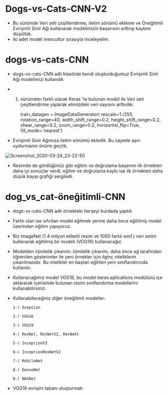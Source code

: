 # Dogs-vs-Cats-CNN-V2 

* Bu sürümde Veri seti çeşitlendirme, iletim sönümü ekleme ve Öneğitimli Evrişimli Sinir Ağı kullanarak modelimizin başarısını arttırıp kaybını düşültük.
* iki adet model mevcuttur sırasıyla inceleyelim.

# dogs-vs-cats-CNN

* dogs-vs-cats-CNN adlı klasörde kendi oluşturduğumuz Evrişimli Sinir Ağı modelimizi kullandık
* 1. sürümden farklı olarak Keras 'ta bulunan modül ile Veri seti çeşitlendirme yaparak elimizdeki veri sayısını arttırdık:

      train_datagen = ImageDataGenerator(
           rescale=1./255,
           rotation_range=40,
           width_shift_range=0.2,
           height_shift_range=0.2,
           shear_range=0.2,
           zoom_range=0.2,
           horizontal_flip=True,
           fill_mode='nearest')

* Evrişimli Sinir Ağımıza iletim sönümü ekledik. Bu sayede aşırı uydurmanın önüne geçtik.

![Screenshot_2020-03-24_23-22-50](https://user-images.githubusercontent.com/54184905/77530444-67981980-6ea2-11ea-8a8f-03ee1c470e04.png)

* Resimde de gördüğünüz gibi eğitim ve doğrulama başarımı ilk örnekten daha iyi sonuçlar verdi, eğitim ve doğrulama kaybı ise ilk örnekten daha düşük kayıp grafiği sergiledi.

# dog_vs_cat-öneğitimli-CNN

* dogs-vs-cats-CNN adlı örnekteki herşeyi burdada yaptık
* Farklı olan ise sıfırdan model eğitmek yerine daha önce eğitilmiş model üzerinden eğitim yapıyoruz.
* Biz ImageNet (1.4 milyon etiketli resim ve 1000 farklı sınıf.) veri setini kullanarak eğitilmiş bir modeli (VGG16) kullanacağız.
* Modelden öznitelik çıkarımı: öznitelik çıkarımı, daha önce ağ tarafından öğrenilen gösterimler ile yeni örnekler için ilginç niteliklerin çıkarılmasıdır. Bu nitelikler en baştan eğitilen yeni sınıflandırıcıda kullanılır.
* Kullanacağımız model VGG16, bu model keras.aplications modülünü içe aktararak içerisinde bulunan resim sınıflandırma modellerini kullanabilirsiniz.
* Kullanabileceğiniz diğer öneğitimli modeller:
 
      1-) Xception
 
      2-) VGG16
 
      3-) VGG19
 
      4-) ResNet, ResNetV2, ResNeXt
 
      5-) InceptionV3
 
      6-) InceptionResNetV2

      7-) MobileNet
 
      8-) DenseNet
 
      9-) NASNet
 
* VGG16 evrişim tabanı oluşturmak:




